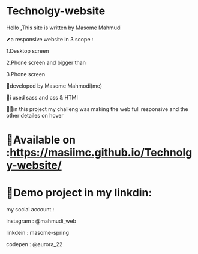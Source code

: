 # Technolgy-website

Hello ,This site is written by Masome Mahmudi

✔a responsive website in 3 scope :

1.Desktop screen

2.Phone screen and bigger than

3.Phone screen

🌼developed by Masome Mahmodi(me)

🤖i used sass and css & HTMl

🐱‍🏍in this project my challeng was making the web full responsive and the other detailes on hover

# 🍄Available on :https://masiimc.github.io/Technolgy-website/

# 🔗Demo project in my linkdin:

 my social account :
 
  instagram : @mahmudi_web
  
  linkdein : masome-spring
  
  codepen : @aurora_22
